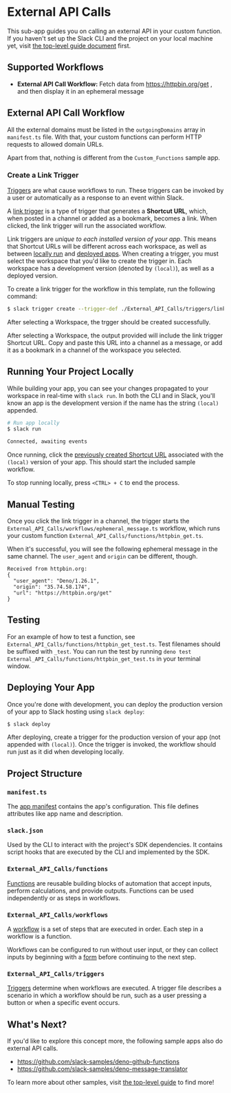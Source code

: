 # External API Calls

This sub-app guides you on calling an external API in your custom function. If
you haven't set up the Slack CLI and the project on your local machine yet,
visit [the top-level guide document](../README.md) first.

## Supported Workflows

- **External API Call Workflow:** Fetch data from https://httpbin.org/get , and
  then display it in an ephemeral message

## External API Call Workflow

All the external domains must be listed in the `outgoingDomains` array in
`manifest.ts` file. With that, your custom functions can perform HTTP requests
to allowed domain URLs.

Apart from that, nothing is different from the `Custom_Functions` sample app.

### Create a Link Trigger

[Triggers](https://api.slack.com/automation/triggers) are what cause workflows
to run. These triggers can be invoked by a user or automatically as a response
to an event within Slack.

A [link trigger](https://api.slack.com/automation/triggers/link) is a type of
trigger that generates a **Shortcut URL**, which, when posted in a channel or
added as a bookmark, becomes a link. When clicked, the link trigger will run the
associated workflow.

Link triggers are _unique to each installed version of your app_. This means
that Shortcut URLs will be different across each workspace, as well as between
[locally run](#running-your-project-locally) and
[deployed apps](#deploying-your-app). When creating a trigger, you must select
the workspace that you'd like to create the trigger in. Each workspace has a
development version (denoted by `(local)`), as well as a deployed version.

To create a link trigger for the workflow in this template, run the following
command:

```zsh
$ slack trigger create --trigger-def ./External_API_Calls/triggers/link.ts
```

After selecting a Workspace, the trgger should be created successfully.

After selecting a Workspace, the output provided will include the link trigger
Shortcut URL. Copy and paste this URL into a channel as a message, or add it as
a bookmark in a channel of the workspace you selected.

## Running Your Project Locally

While building your app, you can see your changes propagated to your workspace
in real-time with `slack run`. In both the CLI and in Slack, you'll know an app
is the development version if the name has the string `(local)` appended.

```zsh
# Run app locally
$ slack run

Connected, awaiting events
```

Once running, click the
[previously created Shortcut URL](#create-a-link-trigger) associated with the
`(local)` version of your app. This should start the included sample workflow.

To stop running locally, press `<CTRL> + C` to end the process.

## Manual Testing

Once you click the link trigger in a channel, the trigger starts the
`External_API_Calls/workflows/ephemeral_message.ts` workflow, which runs your
custom function `External_API_Calls/functions/httpbin_get.ts`.

When it's successful, you will see the following ephemeral message in the same
channel. The `user_agent` and `origin` can be different, though.

```
Received from httpbin.org:
{
  "user_agent": "Deno/1.26.1",
  "origin": "35.74.58.174",
  "url": "https://httpbin.org/get"
}
```

## Testing

For an example of how to test a function, see
`External_API_Calls/functions/httpbin_get_test.ts`. Test filenames should be
suffixed with `_test`. You can run the test by running
`deno test External_API_Calls/functions/httpbin_get_test.ts` in your terminal
window.

## Deploying Your App

Once you're done with development, you can deploy the production version of your
app to Slack hosting using `slack deploy`:

```zsh
$ slack deploy
```

After deploying, create a trigger for the production version of your app (not
appended with `(local)`). Once the trigger is invoked, the workflow should run
just as it did when developing locally.

## Project Structure

### `manifest.ts`

The [app manifest](https://api.slack.com/automation/manifest) contains the app's
configuration. This file defines attributes like app name and description.

### `slack.json`

Used by the CLI to interact with the project's SDK dependencies. It contains
script hooks that are executed by the CLI and implemented by the SDK.

### `External_API_Calls/functions`

[Functions](https://api.slack.com/automation/functions) are reusable building
blocks of automation that accept inputs, perform calculations, and provide
outputs. Functions can be used independently or as steps in workflows.

### `External_API_Calls/workflows`

A [workflow](https://api.slack.com/automation/workflows) is a set of steps that
are executed in order. Each step in a workflow is a function.

Workflows can be configured to run without user input, or they can collect
inputs by beginning with a [form](https://api.slack.com/automation/forms) before
continuing to the next step.

### `External_API_Calls/triggers`

[Triggers](https://api.slack.com/automation/triggers) determine when workflows
are executed. A trigger file describes a scenario in which a workflow should be
run, such as a user pressing a button or when a specific event occurs.

## What's Next?

If you'd like to explore this concept more, the following sample apps also do
external API calls.

- https://github.com/slack-samples/deno-github-functions
- https://github.com/slack-samples/deno-message-translator

To learn more about other samples, visit [the top-level guide](../README.md) to
find more!
